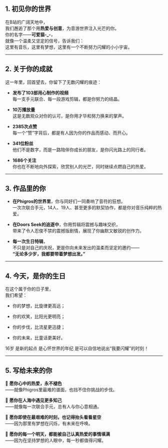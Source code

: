 ## 1. 初见你的世界

在B站的广阔天地中，  
我们邂逅了那个用**热爱与创意**，为音游世界注入光芒的你。  
你的名字——**可爱猫-_-**，  
就像一个温柔又坚定的信号，告诉我们：  
这里有音乐，这里有梦想，这里有一个不断努力闪耀的小小宇宙。

---

## 2. 关于你的成就

这一年里，回首望去，你留下了无数闪耀的痕迹：

- **发布了103部用心制作的视频**  
    每一支手元联合、每一段游戏剪辑，都是你努力的结晶。
    
- **10万播放量**  
    这是无数观众对你的认可，是你用才华和努力换来的掌声。
    
- **2385次点赞**  
    每一个“赞”字背后，都是有人因为你的作品而感动、而开心。
    
- **341位粉丝**  
    他们不是数字，而是一路陪伴你成长的朋友，是你闪光路上的同行者。
    
- **1686个关注**  
    你也在不断地向外探索，欣赏别人的光芒，同时继续点燃自己的热爱。
    

---

## 3. 作品里的你

- **在Phigros的世界里**，你与同好们一同奏响了音符的狂想。  
    一次次联合手元，14人、19人、甚至更多的默契协作，都是你对音乐纯粹的热爱。
    
- **在Doors Seek的追逐中**，你用剪辑将震撼与趣味交织，  
    带来了令人忍俊不禁的震撼版剧情，展现了你幽默又敏锐的创作力。
    
- **每一次生日特辑**，  
    不只是对自己的庆祝，更是你向未来发出的温柔而坚定的邀约——  
    **“无论多少岁，我都要带着梦想出发。”**
    

---

## 4. 今天，是你的生日

在这个属于你的日子里，  
我们希望：

- 你的梦想，比旋律更高远；
    
- 你的欢笑，比阳光更明亮；
    
- 你的步伐，比流星更迅捷；
    
- 你的未来，比童话更美好。
    

16岁
是新的起点
是心怀世界的年纪
是可以自信地说出“我要闪耀”的时刻！

---

## 5. 写给未来的你

🌟 **愿你心中的热爱，永不褪色**  
——就像Phigros里最难的谱面，也挡不住你挑战的步伐。

🌟 **愿你在人海中遇见更多知己**  
——就像每一次联合手元，总有人与你心意相通。

🌟 **愿你即使在最艰难的时刻，也记得抬头看看星空**  
——因为那里有梦想在闪烁，有未来在呼唤。

🌟 **愿你的每一个明天，都能被自己认真热爱的事情填满**  
——因为在坚持梦想的人眼中，每一秒都值得闪耀。
